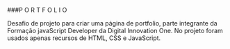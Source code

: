 ###P O R T F O L I O

Desafio de projeto para criar uma página de portfolio, parte integrante da Formação javaScript Developer da Digital Innovation One. 
No projeto foram usados apenas recursos de HTML, CSS e JavaScript. 



